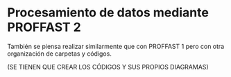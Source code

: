 # Procesamiento de datos mediante PROFFAST 2

También se piensa realizar similarmente que con PROFFAST 1 pero con otra organización de carpetas y códigos. 

(SE TIENEN QUE CREAR LOS CÓDIGOS Y SUS PROPIOS DIAGRAMAS)
